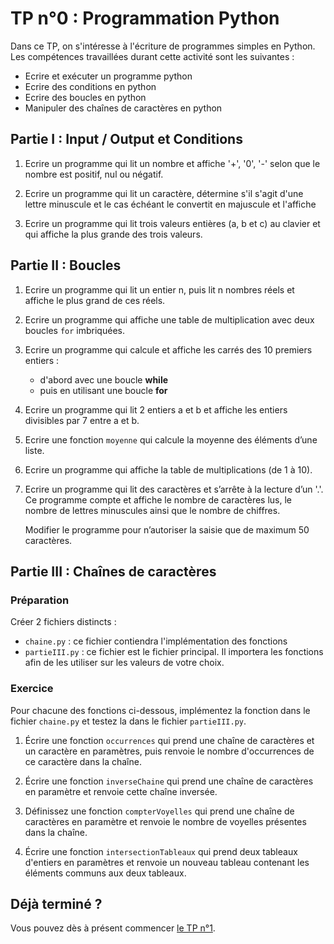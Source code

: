 # TP n°0 : Programmation Python

Dans ce TP, on s'intéresse à l'écriture de programmes simples en Python. Les compétences travaillées durant cette activité sont les suivantes :

- Ecrire et exécuter un programme python
- Ecrire des conditions en python
- Ecrire des boucles en python
- Manipuler des chaînes de caractères en python

## Partie I : Input / Output et Conditions

1. Ecrire un programme qui lit un nombre et affiche '+', '0', '-' selon que le nombre est positif, nul ou négatif.

2. Ecrire un programme qui lit un caractère, détermine s'il s'agit d'une lettre minuscule et le cas échéant le convertit en majuscule et l'affiche

3. Ecrire un programme qui lit trois valeurs entières (a, b et c) au clavier et qui affiche la plus grande des trois valeurs.

## Partie II : Boucles

1.  Ecrire un programme qui lit un entier n, puis lit n nombres réels et affiche le plus grand de ces réels.

1.  Ecrire un programme qui affiche une table de multiplication avec deux boucles `for` imbriquées.

1.  Ecrire un programme qui calcule et affiche les carrés des 10 premiers entiers :

    - d'abord avec une boucle **while**
    - puis en utilisant une boucle **for**

1.  Ecrire un programme qui lit 2 entiers a et b et affiche les entiers divisibles par 7 entre a et b.

1.  Ecrire une fonction `moyenne` qui calcule la moyenne des éléments d’une liste.

1.  Ecrire un programme qui affiche la table de multiplications (de 1 à 10).

1.  Ecrire un programme qui lit des caractères et s’arrête à la lecture d’un '.'. Ce programme compte et affiche le nombre de caractères lus, le nombre de lettres minuscules ainsi que le nombre de chiffres.

    Modifier le programme pour n’autoriser la saisie que de maximum 50 caractères.

## Partie III : Chaînes de caractères

### Préparation

Créer 2 fichiers distincts :

- `chaine.py` : ce fichier contiendra l'implémentation des fonctions
- `partieIII.py` : ce fichier est le fichier principal. Il importera les fonctions afin de les utiliser sur les valeurs de votre choix.

### Exercice

Pour chacune des fonctions ci-dessous, implémentez la fonction dans le fichier `chaine.py` et testez la dans le fichier `partieIII.py`.

1.  Écrire une fonction `occurrences` qui prend une chaîne de caractères et un caractère en paramètres, puis renvoie le nombre d'occurrences de ce caractère dans la chaîne.

2.  Écrire une fonction `inverseChaine` qui prend une chaîne de caractères en paramètre et renvoie cette chaîne inversée.
3.  Définissez une fonction `compterVoyelles` qui prend une chaîne de caractères en paramètre et renvoie le nombre de voyelles présentes dans la chaîne.
4.  Écrire une fonction `intersectionTableaux` qui prend deux tableaux d'entiers en paramètres et renvoie un nouveau tableau contenant les éléments communs aux deux tableaux.

## Déjà terminé ?

Vous pouvez dès à présent commencer [le TP n°1](../TP1-Fondamentaux/README.md).
